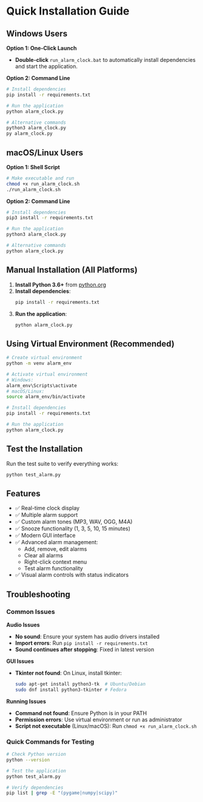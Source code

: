 # Quick Installation Guide

## Windows Users

**Option 1: One-Click Launch**
- **Double-click** `run_alarm_clock.bat` to automatically install dependencies and start the application.

**Option 2: Command Line**
```bash
# Install dependencies
pip install -r requirements.txt

# Run the application
python alarm_clock.py

# Alternative commands
python3 alarm_clock.py
py alarm_clock.py
```

## macOS/Linux Users

**Option 1: Shell Script**
```bash
# Make executable and run
chmod +x run_alarm_clock.sh
./run_alarm_clock.sh
```

**Option 2: Command Line**
```bash
# Install dependencies
pip3 install -r requirements.txt

# Run the application
python3 alarm_clock.py

# Alternative commands
python alarm_clock.py
```

## Manual Installation (All Platforms)

1. **Install Python 3.6+** from [python.org](https://python.org)
2. **Install dependencies**:
   ```bash
   pip install -r requirements.txt
   ```
3. **Run the application**:
   ```bash
   python alarm_clock.py
   ```

## Using Virtual Environment (Recommended)

```bash
# Create virtual environment
python -m venv alarm_env

# Activate virtual environment
# Windows:
alarm_env\Scripts\activate
# macOS/Linux:
source alarm_env/bin/activate

# Install dependencies
pip install -r requirements.txt

# Run the application
python alarm_clock.py
```

## Test the Installation

Run the test suite to verify everything works:
```bash
python test_alarm.py
```

## Features

- ✅ Real-time clock display
- ✅ Multiple alarm support
- ✅ Custom alarm tones (MP3, WAV, OGG, M4A)
- ✅ Snooze functionality (1, 3, 5, 10, 15 minutes)
- ✅ Modern GUI interface
- ✅ Advanced alarm management:
  - Add, remove, edit alarms
  - Clear all alarms
  - Right-click context menu
  - Test alarm functionality
- ✅ Visual alarm controls with status indicators

## Troubleshooting

### Common Issues

**Audio Issues**
- **No sound**: Ensure your system has audio drivers installed
- **Import errors**: Run `pip install -r requirements.txt`
- **Sound continues after stopping**: Fixed in latest version

**GUI Issues**
- **Tkinter not found**: On Linux, install tkinter:
  ```bash
  sudo apt-get install python3-tk  # Ubuntu/Debian
  sudo dnf install python3-tkinter # Fedora
  ```

**Running Issues**
- **Command not found**: Ensure Python is in your PATH
- **Permission errors**: Use virtual environment or run as administrator
- **Script not executable** (Linux/macOS): Run `chmod +x run_alarm_clock.sh`

### Quick Commands for Testing

```bash
# Check Python version
python --version

# Test the application
python test_alarm.py

# Verify dependencies
pip list | grep -E "(pygame|numpy|scipy)"
``` 